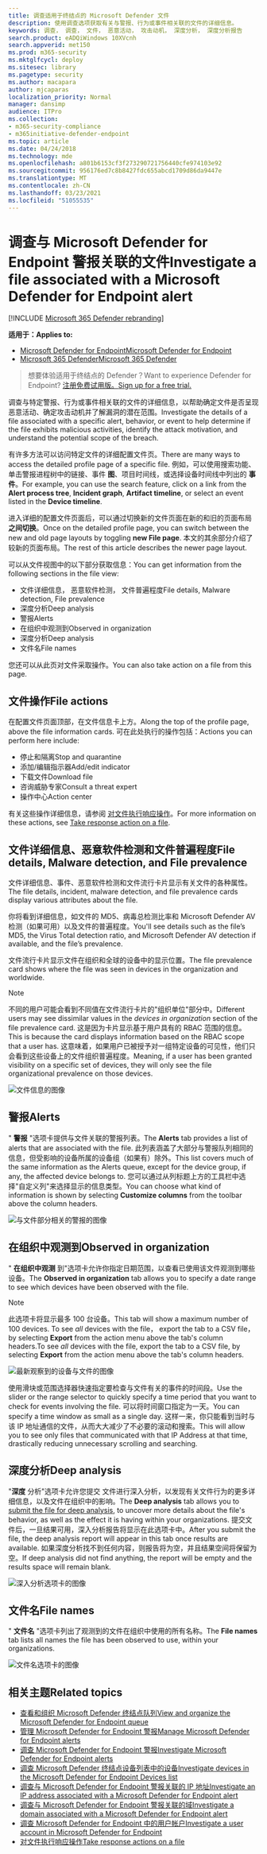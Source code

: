 ```yaml
---
title: 调查适用于终结点的 Microsoft Defender 文件
description: 使用调查选项获取有关与警报、行为或事件相关联的文件的详细信息。
keywords: 调查， 调查， 文件， 恶意活动， 攻击动机， 深度分析， 深度分析报告
search.product: eADQiWindows 10XVcnh
search.appverid: met150
ms.prod: m365-security
ms.mktglfcycl: deploy
ms.sitesec: library
ms.pagetype: security
ms.author: macapara
author: mjcaparas
localization_priority: Normal
manager: dansimp
audience: ITPro
ms.collection:
- m365-security-compliance
- m365initiative-defender-endpoint
ms.topic: article
ms.date: 04/24/2018
ms.technology: mde
ms.openlocfilehash: a801b6153cf3f273290721756440cfe974103e92
ms.sourcegitcommit: 956176ed7c8b8427fdc655abcd1709d86da9447e
ms.translationtype: MT
ms.contentlocale: zh-CN
ms.lasthandoff: 03/23/2021
ms.locfileid: "51055535"
---
```

# <a name="investigate-a-file-associated-with-a-microsoft-defender-for-endpoint-alert"></a><span data-ttu-id="5fe54-104">调查与 Microsoft Defender for Endpoint 警报关联的文件</span><span class="sxs-lookup"><span data-stu-id="5fe54-104">Investigate a file associated with a Microsoft Defender for Endpoint alert</span></span>

[!INCLUDE [Microsoft 365 Defender rebranding](../../includes/microsoft-defender.md)]

<span data-ttu-id="5fe54-105">**适用于：**</span><span class="sxs-lookup"><span data-stu-id="5fe54-105">**Applies to:**</span></span>
- [<span data-ttu-id="5fe54-106">Microsoft Defender for Endpoint</span><span class="sxs-lookup"><span data-stu-id="5fe54-106">Microsoft Defender for Endpoint</span></span>](https://go.microsoft.com/fwlink/p/?linkid=2146631)
- [<span data-ttu-id="5fe54-107">Microsoft 365 Defender</span><span class="sxs-lookup"><span data-stu-id="5fe54-107">Microsoft 365 Defender</span></span>](https://go.microsoft.com/fwlink/?linkid=2118804)


><span data-ttu-id="5fe54-108">想要体验适用于终结点的 Defender？</span><span class="sxs-lookup"><span data-stu-id="5fe54-108">Want to experience Defender for Endpoint?</span></span> [<span data-ttu-id="5fe54-109">注册免费试用版。</span><span class="sxs-lookup"><span data-stu-id="5fe54-109">Sign up for a free trial.</span></span>](https://www.microsoft.com/microsoft-365/windows/microsoft-defender-atp?ocid=docs-wdatp-investigatefiles-abovefoldlink)

<span data-ttu-id="5fe54-110">调查与特定警报、行为或事件相关联的文件的详细信息，以帮助确定文件是否呈现恶意活动、确定攻击动机并了解漏洞的潜在范围。</span><span class="sxs-lookup"><span data-stu-id="5fe54-110">Investigate the details of a file associated with a specific alert, behavior, or event to help determine if the file exhibits malicious activities, identify the attack motivation, and understand the potential scope of the breach.</span></span>

<span data-ttu-id="5fe54-111">有许多方法可以访问特定文件的详细配置文件页。</span><span class="sxs-lookup"><span data-stu-id="5fe54-111">There are many ways to access the detailed profile page of a specific file.</span></span> <span data-ttu-id="5fe54-112">例如，可以使用搜索功能、单击警报进程树中的链接、事件 **图**、项目时间线，或选择设备时间线中列出的 **事件**。</span><span class="sxs-lookup"><span data-stu-id="5fe54-112">For example, you can  use the search feature, click on a link from the **Alert process tree**, **Incident graph**, **Artifact timeline**, or select an event listed in the **Device timeline**.</span></span>

<span data-ttu-id="5fe54-113">进入详细的配置文件页面后，可以通过切换新的文件页面在新的和旧的页面布局 **之间切换**。</span><span class="sxs-lookup"><span data-stu-id="5fe54-113">Once on the detailed profile page, you can switch between the new and old page layouts by toggling **new File page**.</span></span> <span data-ttu-id="5fe54-114">本文的其余部分介绍了较新的页面布局。</span><span class="sxs-lookup"><span data-stu-id="5fe54-114">The rest of this article describes the newer page layout.</span></span>

<span data-ttu-id="5fe54-115">可以从文件视图中的以下部分获取信息：</span><span class="sxs-lookup"><span data-stu-id="5fe54-115">You can get information from the following sections in the file view:</span></span>

- <span data-ttu-id="5fe54-116">文件详细信息， 恶意软件检测， 文件普遍程度</span><span class="sxs-lookup"><span data-stu-id="5fe54-116">File details, Malware detection, File prevalence</span></span>
- <span data-ttu-id="5fe54-117">深度分析</span><span class="sxs-lookup"><span data-stu-id="5fe54-117">Deep analysis</span></span>
- <span data-ttu-id="5fe54-118">警报</span><span class="sxs-lookup"><span data-stu-id="5fe54-118">Alerts</span></span>
- <span data-ttu-id="5fe54-119">在组织中观测到</span><span class="sxs-lookup"><span data-stu-id="5fe54-119">Observed in organization</span></span>
- <span data-ttu-id="5fe54-120">深度分析</span><span class="sxs-lookup"><span data-stu-id="5fe54-120">Deep analysis</span></span>
- <span data-ttu-id="5fe54-121">文件名</span><span class="sxs-lookup"><span data-stu-id="5fe54-121">File names</span></span>

<span data-ttu-id="5fe54-122">您还可以从此页对文件采取操作。</span><span class="sxs-lookup"><span data-stu-id="5fe54-122">You can also take action on a file from this page.</span></span>

## <a name="file-actions"></a><span data-ttu-id="5fe54-123">文件操作</span><span class="sxs-lookup"><span data-stu-id="5fe54-123">File actions</span></span>

<span data-ttu-id="5fe54-124">在配置文件页面顶部，在文件信息卡上方。</span><span class="sxs-lookup"><span data-stu-id="5fe54-124">Along the top of the profile page, above the file information cards.</span></span> <span data-ttu-id="5fe54-125">可在此处执行的操作包括：</span><span class="sxs-lookup"><span data-stu-id="5fe54-125">Actions you can perform here include:</span></span>

- <span data-ttu-id="5fe54-126">停止和隔离</span><span class="sxs-lookup"><span data-stu-id="5fe54-126">Stop and quarantine</span></span>
- <span data-ttu-id="5fe54-127">添加/编辑指示器</span><span class="sxs-lookup"><span data-stu-id="5fe54-127">Add/edit indicator</span></span>
- <span data-ttu-id="5fe54-128">下载文件</span><span class="sxs-lookup"><span data-stu-id="5fe54-128">Download file</span></span>
- <span data-ttu-id="5fe54-129">咨询威胁专家</span><span class="sxs-lookup"><span data-stu-id="5fe54-129">Consult a threat expert</span></span>
- <span data-ttu-id="5fe54-130">操作中心</span><span class="sxs-lookup"><span data-stu-id="5fe54-130">Action center</span></span>

<span data-ttu-id="5fe54-131">有关这些操作详细信息，请参阅 [对文件执行响应操作](respond-file-alerts.md)。</span><span class="sxs-lookup"><span data-stu-id="5fe54-131">For more information on these actions, see [Take response action on a file](respond-file-alerts.md).</span></span>

## <a name="file-details-malware-detection-and-file-prevalence"></a><span data-ttu-id="5fe54-132">文件详细信息、恶意软件检测和文件普遍程度</span><span class="sxs-lookup"><span data-stu-id="5fe54-132">File details, Malware detection, and File prevalence</span></span>

<span data-ttu-id="5fe54-133">文件详细信息、事件、恶意软件检测和文件流行卡片显示有关文件的各种属性。</span><span class="sxs-lookup"><span data-stu-id="5fe54-133">The file details, incident, malware detection, and file prevalence cards display various attributes about the file.</span></span>

<span data-ttu-id="5fe54-134">你将看到详细信息，如文件的 MD5、病毒总检测比率和 Microsoft Defender AV 检测（如果可用）以及文件的普遍程度。</span><span class="sxs-lookup"><span data-stu-id="5fe54-134">You'll see details such as the file’s MD5, the Virus Total detection ratio, and Microsoft Defender AV detection if available, and the file’s prevalence.</span></span>

<span data-ttu-id="5fe54-135">文件流行卡片显示文件在组织和全球的设备中的显示位置。</span><span class="sxs-lookup"><span data-stu-id="5fe54-135">The file prevalence card shows where the file was seen in devices in the organization and worldwide.</span></span> 

> [!NOTE] 
> <span data-ttu-id="5fe54-136">不同的用户可能会看到不同值在文件流行卡片的"组织单位"部分中。</span><span class="sxs-lookup"><span data-stu-id="5fe54-136">Different users may see dissimilar values in the *devices in organization* section of the file prevalence card.</span></span> <span data-ttu-id="5fe54-137">这是因为卡片显示基于用户具有的 RBAC 范围的信息。</span><span class="sxs-lookup"><span data-stu-id="5fe54-137">This is because the card displays information based on the RBAC scope that a user has.</span></span> <span data-ttu-id="5fe54-138">这意味着，如果用户已被授予对一组特定设备的可见性，他们只会看到这些设备上的文件组织普遍程度。</span><span class="sxs-lookup"><span data-stu-id="5fe54-138">Meaning, if a user has been granted visibility on a specific set of devices, they will only see the file organizational prevalence on those devices.</span></span>

![文件信息的图像](images/atp-file-information.png)

## <a name="alerts"></a><span data-ttu-id="5fe54-140">警报</span><span class="sxs-lookup"><span data-stu-id="5fe54-140">Alerts</span></span>

<span data-ttu-id="5fe54-141">" **警报** "选项卡提供与文件关联的警报列表。</span><span class="sxs-lookup"><span data-stu-id="5fe54-141">The **Alerts** tab provides a list of alerts that are associated with the file.</span></span> <span data-ttu-id="5fe54-142">此列表涵盖了大部分与警报队列相同的信息，但受影响的设备所属的设备组（如果有）除外。</span><span class="sxs-lookup"><span data-stu-id="5fe54-142">This list covers much of the same information as the Alerts queue, except for the device group, if any, the affected device belongs to.</span></span> <span data-ttu-id="5fe54-143">您可以通过从列标题上方的工具栏中选择"自定义列"来选择显示的信息类型。</span><span class="sxs-lookup"><span data-stu-id="5fe54-143">You can choose what kind of information is shown by selecting **Customize columns** from the toolbar above the column headers.</span></span>

![与文件部分相关的警报的图像](images/atp-alerts-related-to-file.png)

## <a name="observed-in-organization"></a><span data-ttu-id="5fe54-145">在组织中观测到</span><span class="sxs-lookup"><span data-stu-id="5fe54-145">Observed in organization</span></span>

<span data-ttu-id="5fe54-146">" **在组织中观测** 到"选项卡允许你指定日期范围，以查看已使用该文件观测到哪些设备。</span><span class="sxs-lookup"><span data-stu-id="5fe54-146">The **Observed in organization** tab allows you to specify a date range to see which devices have been observed with the file.</span></span>

>[!NOTE]
><span data-ttu-id="5fe54-147">此选项卡将显示最多 100 台设备。</span><span class="sxs-lookup"><span data-stu-id="5fe54-147">This tab will show a maximum number of 100 devices.</span></span> <span data-ttu-id="5fe54-148">To see _all_ devices with the file， export the tab to a CSV file， by selecting **Export** from the action menu above the tab's column headers.</span><span class="sxs-lookup"><span data-stu-id="5fe54-148">To see _all_ devices with the file, export the tab to a CSV file, by selecting **Export** from the action menu above the tab's column headers.</span></span>

![最新观察到的设备与文件的图像](images/atp-observed-machines.png)

<span data-ttu-id="5fe54-150">使用滑块或范围选择器快速指定要检查与文件有关的事件的时间段。</span><span class="sxs-lookup"><span data-stu-id="5fe54-150">Use the slider or the range selector to quickly specify a time period that you want to check for events involving the file.</span></span> <span data-ttu-id="5fe54-151">可以将时间窗口指定为一天。</span><span class="sxs-lookup"><span data-stu-id="5fe54-151">You can specify a time window as small as a single day.</span></span> <span data-ttu-id="5fe54-152">这样一来，你只能看到当时与该 IP 地址通信的文件，从而大大减少了不必要的滚动和搜索。</span><span class="sxs-lookup"><span data-stu-id="5fe54-152">This will allow you to see only files that communicated with that IP Address at that time, drastically reducing unnecessary scrolling and searching.</span></span>

## <a name="deep-analysis"></a><span data-ttu-id="5fe54-153">深度分析</span><span class="sxs-lookup"><span data-stu-id="5fe54-153">Deep analysis</span></span>

<span data-ttu-id="5fe54-154">"**深度** 分析"选项卡允许您提交 [](respond-file-alerts.md#deep-analysis)文件进行深入分析，以发现有关文件行为的更多详细信息，以及文件在组织中的影响。</span><span class="sxs-lookup"><span data-stu-id="5fe54-154">The **Deep analysis** tab allows you to [submit the file for deep analysis](respond-file-alerts.md#deep-analysis), to uncover more details about the file's behavior, as well as the effect it is having within your organizations.</span></span> <span data-ttu-id="5fe54-155">提交文件后，一旦结果可用，深入分析报告将显示在此选项卡中。</span><span class="sxs-lookup"><span data-stu-id="5fe54-155">After you submit the file, the deep analysis report will appear in this tab once results are available.</span></span> <span data-ttu-id="5fe54-156">如果深度分析找不到任何内容，则报告将为空，并且结果空间将保留为空。</span><span class="sxs-lookup"><span data-stu-id="5fe54-156">If deep analysis did not find anything, the report will be empty and the results space will remain blank.</span></span>

![深入分析选项卡的图像](images/submit-file.png)

## <a name="file-names"></a><span data-ttu-id="5fe54-158">文件名</span><span class="sxs-lookup"><span data-stu-id="5fe54-158">File names</span></span>

<span data-ttu-id="5fe54-159">" **文件名** "选项卡列出了观测到的文件在组织中使用的所有名称。</span><span class="sxs-lookup"><span data-stu-id="5fe54-159">The **File names** tab lists all names the file has been observed to use, within your organizations.</span></span>

![文件名选项卡的图像](images/atp-file-names.png)

## <a name="related-topics"></a><span data-ttu-id="5fe54-161">相关主题</span><span class="sxs-lookup"><span data-stu-id="5fe54-161">Related topics</span></span>

- [<span data-ttu-id="5fe54-162">查看和组织 Microsoft Defender 终结点队列</span><span class="sxs-lookup"><span data-stu-id="5fe54-162">View and organize the Microsoft Defender for Endpoint queue</span></span>](alerts-queue.md)
- [<span data-ttu-id="5fe54-163">管理 Microsoft Defender for Endpoint 警报</span><span class="sxs-lookup"><span data-stu-id="5fe54-163">Manage Microsoft Defender for Endpoint alerts</span></span>](manage-alerts.md)
- [<span data-ttu-id="5fe54-164">调查 Microsoft Defender for Endpoint 警报</span><span class="sxs-lookup"><span data-stu-id="5fe54-164">Investigate Microsoft Defender for Endpoint alerts</span></span>](investigate-alerts.md)
- [<span data-ttu-id="5fe54-165">调查 Microsoft Defender 终结点设备列表中的设备</span><span class="sxs-lookup"><span data-stu-id="5fe54-165">Investigate devices in the Microsoft Defender for Endpoint Devices list</span></span>](investigate-machines.md)
- [<span data-ttu-id="5fe54-166">调查与 Microsoft Defender for Endpoint 警报关联的 IP 地址</span><span class="sxs-lookup"><span data-stu-id="5fe54-166">Investigate an IP address associated with a Microsoft Defender for Endpoint alert</span></span>](investigate-ip.md)
- [<span data-ttu-id="5fe54-167">调查与 Microsoft Defender for Endpoint 警报关联的域</span><span class="sxs-lookup"><span data-stu-id="5fe54-167">Investigate a domain associated with a Microsoft Defender for Endpoint alert</span></span>](investigate-domain.md)
- [<span data-ttu-id="5fe54-168">调查 Microsoft Defender for Endpoint 中的用户帐户</span><span class="sxs-lookup"><span data-stu-id="5fe54-168">Investigate a user account in Microsoft Defender for Endpoint</span></span>](investigate-user.md)
- [<span data-ttu-id="5fe54-169">对文件执行响应操作</span><span class="sxs-lookup"><span data-stu-id="5fe54-169">Take response actions on a file</span></span>](respond-file-alerts.md)
